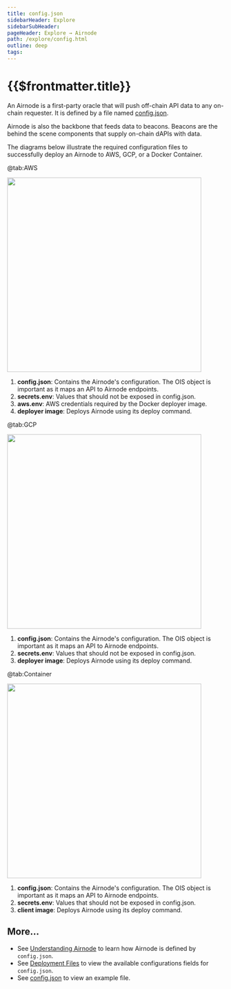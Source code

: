 ```yaml
---
title: config.json
sidebarHeader: Explore
sidebarSubHeader:
pageHeader: Explore → Airnode
path: /explore/config.html
outline: deep
tags:
---
```


<PageHeader/>

# {{$frontmatter.title}}

An Airnode is a first-party oracle that will push off-chain API data to any
on-chain requester. It is defined by a file named
[config.json](/reference/airnode/latest/deployment-files/config-json.md).

Airnode is also the backbone that feeds data to beacons. Beacons are the behind
the scene components that supply on-chain dAPIs with data.

The diagrams below illustrate the required configuration files to successfully
deploy an Airnode to AWS, GCP, or a Docker Container.

<Tabs>

@tab:AWS

<img src="/api-provider-overview-aws.png" width="450">

1. **config.json**: Contains the Airnode's configuration. The OIS object is
   important as it maps an API to Airnode endpoints.
2. **secrets.env**: Values that should not be exposed in config.json.
3. **aws.env**: AWS credentials required by the Docker deployer image.
4. **deployer image**: Deploys Airnode using its deploy command.

@tab:GCP

<img src="/api-provider-overview-gcp.png" width="450">

1. **config.json**: Contains the Airnode's configuration. The OIS object is
   important as it maps an API to Airnode endpoints.
2. **secrets.env**: Values that should not be exposed in config.json.
3. **deployer image**: Deploys Airnode using its deploy command.

@tab:Container

<img src="/api-provider-overview-container.png" width="450">

1. **config.json**: Contains the Airnode's configuration. The OIS object is
   important as it maps an API to Airnode endpoints.
2. **secrets.env**: Values that should not be exposed in config.json.
3. **client image**: Deploys Airnode using its deploy command.

</Tabs>

## More...

- See [Understanding Airnode](/reference/airnode/latest/understand/) to learn
  how Airnode is defined by `config.json`.
- See
  [Deployment Files](/reference/airnode/latest/deployment-files/config-json.md)
  to view the available configurations fields for `config.json`.
- See
  [config.json](/reference/airnode/latest/deployment-files/examples/config-json.md)
  to view an example file.
